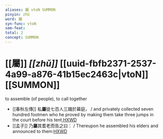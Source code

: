 ```yaml
---
aliases: 屬 vtoN SUMMON
pinyin: zhǔ
word: 屬
syn-func: vtoN
sem-feat: 
total: 2
concept: SUMMON 
---
```

# [[屬]] *[[zhǔ]]*  [[uuid-fbfb2371-2537-4a99-a876-41b15ec2463c|vtoN]] [[SUMMON]]
to assemble (of people), to call together
 - [[春秋左傳]] 私**屬**徒七百人三踊於幕庭， / and privately collected seven hundred footmen who he proved by making them take three jumps in the court before his tent,[HXWD](https://hxwd.org/textview.html?location=KR1e0001_tls_012-132a.42)
 - [[孟子]] 乃**屬**其耆老而告之曰： / Thereupon he assembled his elders and announced to them:[HXWD](https://hxwd.org/textview.html?location=KR1h0001_tls_002-65a.11)